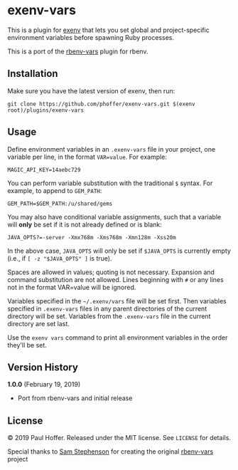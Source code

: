 # exenv-vars

This is a plugin for [exenv](https://github.com/mururu/exenv)
that lets you set global and project-specific environment variables
before spawning Ruby processes.

This is a port of the [rbenv-vars](https://github.com/rbenv/rbenv-vars) plugin for rbenv.

## Installation

Make sure you have the latest version of exenv, then run:

    git clone https://github.com/phoffer/exenv-vars.git $(exenv root)/plugins/exenv-vars

## Usage

Define environment variables in an `.exenv-vars` file in your project,
one variable per line, in the format `VAR=value`. For example:

    MAGIC_API_KEY=14aebc729

You can perform variable substitution with the traditional `$`
syntax. For example, to append to `GEM_PATH`:

    GEM_PATH=$GEM_PATH:/u/shared/gems

You may also have conditional variable assignments, such that a
variable will **only** be set if it is not already defined or is blank:

    JAVA_OPTS?=-server -Xmx768m -Xms768m -Xmn128m -Xss20m

In the above case, `JAVA_OPTS` will only be set if `$JAVA_OPTS` is
currently empty (i.e., if `[ -z "$JAVA_OPTS" ]` is true).

Spaces are allowed in values; quoting is not necessary. Expansion and
command substitution are not allowed. Lines beginning with `#` or any
lines not in the format VAR=value will be ignored.

Variables specified in the `~/.exenv/vars` file will be set
first. Then variables specified in `.exenv-vars` files in any parent
directories of the current directory will be set. Variables from the
`.exenv-vars` file in the current directory are set last.

Use the `exenv vars` command to print all environment variables in the
order they'll be set.

## Version History

**1.0.0** (February 19, 2019)

* Port from rbenv-vars and initial release

## License

&copy; 2019 Paul Hoffer. Released under the MIT license. See
`LICENSE` for details.

Special thanks to [Sam Stephenson](https://github.com/sstephenson) for creating the original [rbenv-vars](https://github.com/rbenv/rbenv-vars) project
